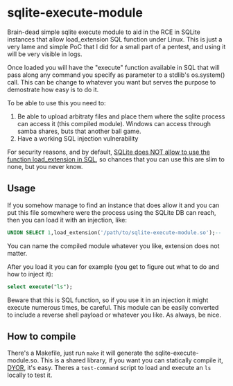 # sqlite-execute-module

Brain-dead simple sqlite execute module to aid in the RCE in SQLite instances that allow load_extension SQL function under Linux.
This is just a very lame and simple PoC that I did for a small part of a pentest, and using it will be very visible in logs.

Once loaded you will have the "execute" function available in SQL that will pass along any command you specify as parameter to a stdlib's os.system() call. This can be change to whatever you want but serves the purpose to demostrate how easy is to do it.

To be able to use this you need to:

1. Be able to upload arbitraty files and place them where the sqlite process can access it (this compiled module). Windows can access through samba shares, buts that another ball game.
2. Have a working SQL injection vulnerability


For security reasons, and by default, [SQLite does NOT allow to use the function load_extension in SQL](https://www.sqlite.org/c3ref/load_extension.html), so chances that you can use this are slim to none, but you never know.

Usage
-----
If you somehow manage to find an instance that does allow it and you can put this file somewhere were the process using the SQLite DB can reach, then you can load it with an injection, like:


```SQL
UNION SELECT 1,load_extension('/path/to/sqlite-execute-module.so');--

```

You can name the compiled module whatever you like, extension does not matter.


After you load it you can for example (you get to figure out what to do and how to inject it):

```SQL
select execute("ls");

```

Beware that this is  SQL function, so if you use it in an injection it might execute numerous times, be careful. 
This module can be easily converted to include a reverse shell payload or whatever you like. As always, be nice.


How to compile
--------------

There's a Makefile, just run `make` it will generate the sqlite-execute-module.so. This is a shared library, if you want you can statically compile it, [DYOR](https://www.sqlite.org/loadext.html), it's easy. Theres a `test-command` script to load and execute an `ls` locally to test it.

